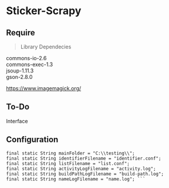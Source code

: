 # Sticker-Scrapy

## Require

> Library Dependecies

commons-io-2.6 <br>
commons-exec-1.3 <br>
jsoup-1.11.3 <br>
gson-2.8.0 <br>

https://www.imagemagick.org/

## To-Do

Interface

## Configuration

```
final static String mainFolder = "C:\\testing\\";
final static String identifierFilename = "identifier.conf";
final static String listFilename = "list.conf";
final static String activityLogFilename = "activity.log";
final static String buildPathLogFilename = "build-path.log";
final static String nameLogFilename = "name.log"; ```

